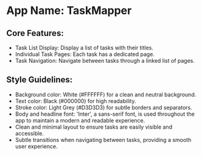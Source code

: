 # **App Name**: TaskMapper

## Core Features:

- Task List Display: Display a list of tasks with their titles.
- Individual Task Pages: Each task has a dedicated page.
- Task Navigation: Navigate between tasks through a linked list of pages.

## Style Guidelines:

- Background color: White (#FFFFFF) for a clean and neutral background.
- Text color: Black (#000000) for high readability.
- Stroke color: Light Grey (#D3D3D3) for subtle borders and separators.
- Body and headline font: 'Inter', a sans-serif font, is used throughout the app to maintain a modern and readable experience.
- Clean and minimal layout to ensure tasks are easily visible and accessible.
- Subtle transitions when navigating between tasks, providing a smooth user experience.